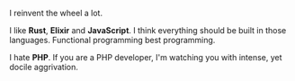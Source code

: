 I reinvent the wheel a lot.

I like **Rust**, **Elixir** and **JavaScript**. I think everything should be built in those languages. Functional programming best programming.

I hate **PHP**. If you are a PHP developer, I'm watching you with intense, yet docile aggrivation.
